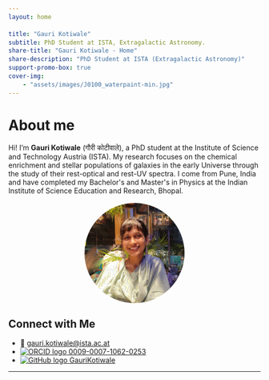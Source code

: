 ```yaml
---
layout: home

title: "Gauri Kotiwale"
subtitle: PhD Student at ISTA, Extragalactic Astronomy.
share-title: "Gauri Kotiwale - Home"
share-description: "PhD Student at ISTA (Extragalactic Astronomy)"
support-promo-box: true
cover-img:
    - "assets/images/J0100_waterpaint-min.jpg"
---
```


# About me

Hi! I’m **Gauri Kotiwale** (गौरी कोटीवाले), a PhD student at the Institute of Science and Technology Austria (ISTA). My research focuses on the chemical enrichment and stellar populations of galaxies in the early Universe through the study of their rest-optical and rest-UV spectra. I come from Pune, India and have completed my Bachelor's and Master's in Physics at the Indian Institute of Science Education and Research, Bhopal.

<img src="assets/images/profile_picture_Gauri_compressed.jpeg" alt="Gauri Kotiwale" style="width: 200px; height: 200px; border-radius: 50%; object-fit: cover; display: block; margin: 1rem auto;">



## Connect with Me

- 📧 [gauri.kotiwale@ista.ac.at](mailto:gauri.kotiwale@ista.ac.at)
- [![ORCID logo](https://orcid.org/sites/default/files/images/orcid_16x16.png) 0009-0007-1062-0253](https://orcid.org/0009-0007-1062-0253)
- [![GitHub logo](https://upload.wikimedia.org/wikipedia/commons/thumb/9/91/Octicons-mark-github.svg/16px-Octicons-mark-github.svg.png) GauriKotiwale](https://github.com/Gauri0002)

---
